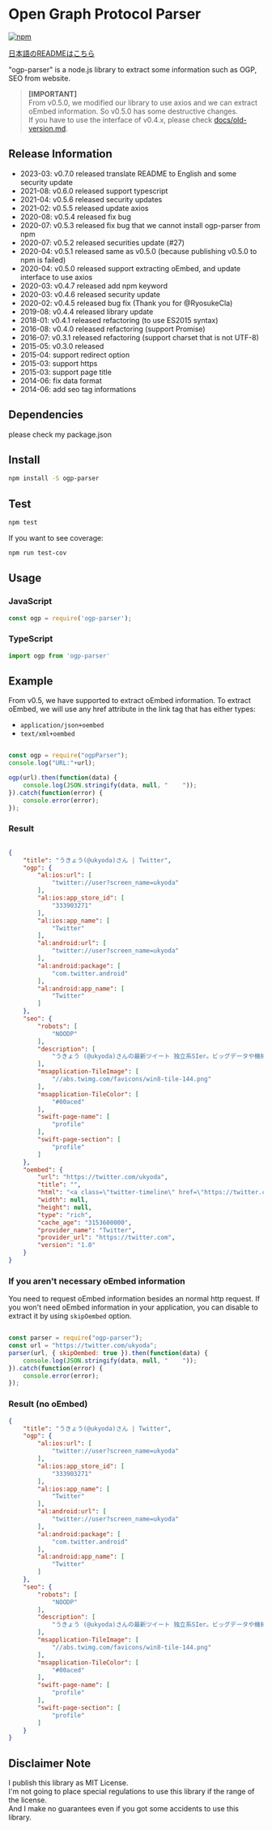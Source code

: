 # Open Graph Protocol Parser

[![npm][npm]][npm-url]

[日本語のREADMEはこちら](README-ja.md)

"ogp-parser" is a node.js library to extract some information such as OGP, SEO from website.

> **[IMPORTANT]**  
> From v0.5.0, we modified our library to use axios and we can extract oEmbed information. So v0.5.0 has some destructive changes.  
> If you have to use the interface of v0.4.x, please check [docs/old-version.md](docs/old-version.md).

## Release Information

* 2023-03: v0.7.0 released translate README to English and some security update
* 2021-08: v0.6.0 released support typescript
* 2021-04: v0.5.6 released security updates
* 2021-02: v0.5.5 released update axios
* 2020-08: v0.5.4 released fix bug
* 2020-07: v0.5.3 released fix bug that we cannot install ogp-parser from npm
* 2020-07: v0.5.2 released securities update (#27)
* 2020-04: v0.5.1 released same as v0.5.0 (because publishing v0.5.0 to npm is failed)
* 2020-04: v0.5.0 released support extracting oEmbed, and update interface to use axios
* 2020-03: v0.4.7 released add npm keyword
* 2020-03: v0.4.6 released security update
* 2020-02: v0.4.5 released bug fix (Thank you for @RyosukeCla)
* 2019-08: v0.4.4 released library update
* 2018-01: v0.4.1 released refactoring (to use ES2015 syntax)
* 2016-08: v0.4.0 released refactoring (support Promise)
* 2016-07: v0.3.1 released refactoring (support charset that is not UTF-8)
* 2015-05: v0.3.0 released
* 2015-04: support redirect option
* 2015-03: support https
* 2015-03: support page title
* 2014-06: fix data format
* 2014-06: add seo tag informations

## Dependencies

please check my package.json

## Install

```bash
npm install -S ogp-parser
```

## Test

```bash
npm test
```

If you want to see coverage:

```bash
npm run test-cov
```

## Usage

### JavaScript

```javascript
const ogp = require('ogp-parser');
```

### TypeScript

```typescript
import ogp from 'ogp-parser'
```

## Example

From v0.5, we have supported to extract oEmbed information.
To extract oEmbed, we will use any href attribute in the link tag that has either types:

* `application/json+oembed`
* `text/xml+oembed`

```javascript

const ogp = require("ogpParser");
console.log("URL:"+url);

ogp(url).then(function(data) {
    console.log(JSON.stringify(data, null, "    "));
}).catch(function(error) {
    console.error(error);
});

```

### Result

```json

{
    "title": "うきょう(@ukyoda)さん | Twitter",
    "ogp": {
        "al:ios:url": [
            "twitter://user?screen_name=ukyoda"
        ],
        "al:ios:app_store_id": [
            "333903271"
        ],
        "al:ios:app_name": [
            "Twitter"
        ],
        "al:android:url": [
            "twitter://user?screen_name=ukyoda"
        ],
        "al:android:package": [
            "com.twitter.android"
        ],
        "al:android:app_name": [
            "Twitter"
        ]
    },
    "seo": {
        "robots": [
            "NOODP"
        ],
        "description": [
            "うきょう (@ukyoda)さんの最新ツイート 独立系SIer。ビッグデータや機械学習を使ったシステム開発によく携わっています。 最近はPythonが多いですが、JavascriptとかPHPとかJavaとかC/C++での開発もやってます。 https://t.co/y8iW4rQ7lD ザクソン村"
        ],
        "msapplication-TileImage": [
            "//abs.twimg.com/favicons/win8-tile-144.png"
        ],
        "msapplication-TileColor": [
            "#00aced"
        ],
        "swift-page-name": [
            "profile"
        ],
        "swift-page-section": [
            "profile"
        ]
    },
    "oembed": {
        "url": "https://twitter.com/ukyoda",
        "title": "",
        "html": "<a class=\"twitter-timeline\" href=\"https://twitter.com/ukyoda?ref_src=twsrc%5Etfw\">Tweets by ukyoda</a>\n<script async src=\"https://platform.twitter.com/widgets.js\" charset=\"utf-8\"></script>\n",
        "width": null,
        "height": null,
        "type": "rich",
        "cache_age": "3153600000",
        "provider_name": "Twitter",
        "provider_url": "https://twitter.com",
        "version": "1.0"
    }
}

```

### If you aren't necessary oEmbed information

You need to request oEmbed information besides an normal http request.
If you won't need oEmbed information in your application, you can disable to extract it by using `skipOembed` option.

```javascript

const parser = require("ogp-parser");
const url = "https://twitter.com/ukyoda";
parser(url, { skipOembed: true }).then(function(data) {
    console.log(JSON.stringify(data, null, "    "));
}).catch(function(error) {
    console.error(error);
});

```

### Result (no oEmbed)

```json
{
    "title": "うきょう(@ukyoda)さん | Twitter",
    "ogp": {
        "al:ios:url": [
            "twitter://user?screen_name=ukyoda"
        ],
        "al:ios:app_store_id": [
            "333903271"
        ],
        "al:ios:app_name": [
            "Twitter"
        ],
        "al:android:url": [
            "twitter://user?screen_name=ukyoda"
        ],
        "al:android:package": [
            "com.twitter.android"
        ],
        "al:android:app_name": [
            "Twitter"
        ]
    },
    "seo": {
        "robots": [
            "NOODP"
        ],
        "description": [
            "うきょう (@ukyoda)さんの最新ツイート 独立系SIer。ビッグデータや機械学習を使ったシステム開発によく携わっています。 最近はPythonが多いですが、JavascriptとかPHPとかJavaとかC/C++での開発もやってます。 https://t.co/y8iW4rQ7lD ザクソン村"
        ],
        "msapplication-TileImage": [
            "//abs.twimg.com/favicons/win8-tile-144.png"
        ],
        "msapplication-TileColor": [
            "#00aced"
        ],
        "swift-page-name": [
            "profile"
        ],
        "swift-page-section": [
            "profile"
        ]
    }
}

```

## Disclaimer Note

I publish this library as MIT License.  
I'm not going to place special regulations to use this library if the range of the license.  
And I make no guarantees even if you got some accidents to use this library.

[npm]: https://img.shields.io/npm/v/ogp-parser
[npm-url]: https://www.npmjs.com/package/ogp-parser

